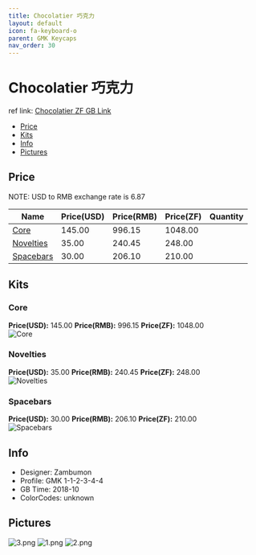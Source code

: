 ```yaml
---
title: Chocolatier 巧克力
layout: default
icon: fa-keyboard-o
parent: GMK Keycaps
nav_order: 30
---
```


# Chocolatier 巧克力

ref link: [Chocolatier ZF GB Link](https://www.zfrontier.com/m/4835)

* [Price](#price)
* [Kits](#kits)
* [Info](#info)
* [Pictures](#pictures)


## Price  
NOTE: USD to RMB exchange rate is 6.87

| Name          | Price(USD)    |  Price(RMB) |  Price(ZF) | Quantity |
| ------------- | ------------- |  ---------- |  --------- | -------- |
|[Core](#core)|145.00|996.15|1048.00|
|[Novelties](#novelties)|35.00|240.45|248.00|
|[Spacebars](#spacebars)|30.00|206.10|210.00|


## Kits
### Core
**Price(USD):** 145.00    **Price(RMB):** 996.15    **Price(ZF):** 1048.00    
<img src="{{ 'assets/images/gmk-keycaps/chocolatier/kits_pics/core.png' | relative_url }}" alt="Core" class="image featured">

### Novelties
**Price(USD):** 35.00    **Price(RMB):** 240.45    **Price(ZF):** 248.00    
<img src="{{ 'assets/images/gmk-keycaps/chocolatier/kits_pics/novelties.png' | relative_url }}" alt="Novelties" class="image featured">

### Spacebars
**Price(USD):** 30.00    **Price(RMB):** 206.10    **Price(ZF):** 210.00    
<img src="{{ 'assets/images/gmk-keycaps/chocolatier/kits_pics/spacebars.png' | relative_url }}" alt="Spacebars" class="image featured">


## Info
* Designer: Zambumon
* Profile: GMK 1-1-2-3-4-4
* GB Time: 2018-10
* ColorCodes: unknown


## Pictures
<img src="{{ 'assets/images/gmk-keycaps/chocolatier/rendering_pics/3.png' | relative_url }}" alt="3.png" class="image featured">
<img src="{{ 'assets/images/gmk-keycaps/chocolatier/rendering_pics/1.png' | relative_url }}" alt="1.png" class="image featured">
<img src="{{ 'assets/images/gmk-keycaps/chocolatier/rendering_pics/2.png' | relative_url }}" alt="2.png" class="image featured">
